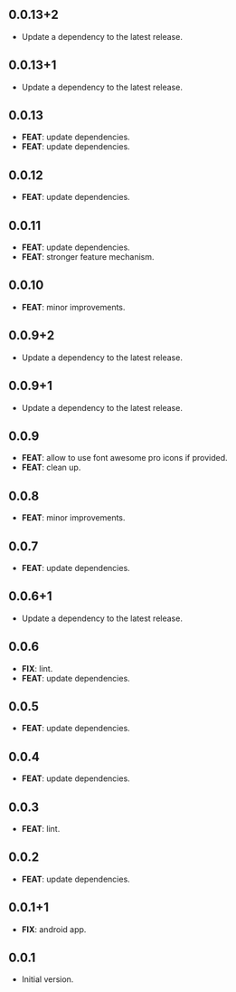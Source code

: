 ## 0.0.13+2

 - Update a dependency to the latest release.

## 0.0.13+1

 - Update a dependency to the latest release.

## 0.0.13

 - **FEAT**: update dependencies.
 - **FEAT**: update dependencies.

## 0.0.12

 - **FEAT**: update dependencies.

## 0.0.11

 - **FEAT**: update dependencies.
 - **FEAT**: stronger feature mechanism.

## 0.0.10

 - **FEAT**: minor improvements.

## 0.0.9+2

 - Update a dependency to the latest release.

## 0.0.9+1

 - Update a dependency to the latest release.

## 0.0.9

 - **FEAT**: allow to use font awesome pro icons if provided.
 - **FEAT**: clean up.

## 0.0.8

 - **FEAT**: minor improvements.

## 0.0.7

 - **FEAT**: update dependencies.

## 0.0.6+1

 - Update a dependency to the latest release.

## 0.0.6

 - **FIX**: lint.
 - **FEAT**: update dependencies.

## 0.0.5

 - **FEAT**: update dependencies.

## 0.0.4

 - **FEAT**: update dependencies.

## 0.0.3

 - **FEAT**: lint.

## 0.0.2

 - **FEAT**: update dependencies.

## 0.0.1+1

 - **FIX**: android app.

## 0.0.1

- Initial version.
